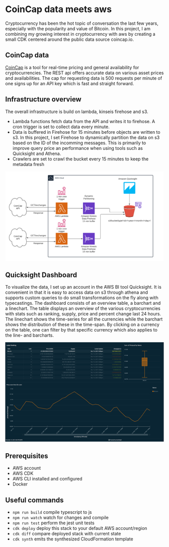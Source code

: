 # CoinCap data meets aws
Cryptocurrency has been the hot topic of conversation the last few years, especially with the popularity and value of Bitcoin. In this project, I am combining my growing interest in cryptocurrency with aws by creating a small CDK centered around the public data source coincap.io.

## CoinCap data
[CoinCap](https://docs.coincap.io/) is a tool for real-time pricing and general availability for cryptocurrencies. The REST api offers accurate data on various asset prices and availabilities. The cap for requesting data is 500 requests per minute of one signs up for an API key which is fast and straight forward.

## Infrastructure overview
The overall infrastructure is build on lambda, kinseis firehose and s3. 
* Lambda functions fetch data from the API and writes it to firehose. A cron trigger is set to collect data every minute.
* Data is buffered in Firehose for 15 minutes before objects are written to s3. In this project, I set Firehose to dynamically partition the data on s3 based on the ID of the incomming messages. This is primarily to improve query price an performance when using tools such as Quicksight and Athena.
* Crawlers are set to crawl the bucket every 15 minutes to keep the metadata fresh

![AWS architecture](/static/infrastructure.png)

## Quicksight Dashboard
To visualize the data, I set up an account in the AWS BI tool Quicksight. It is convenient in that it is easy to access data on s3 through athena and supports custom queries to do small transformations on the fly along with typecastings. 
The dashboard consists of an overview table, a barchart and a linechart. The table displays an overview of the various cryptocurrencies with stats such as ranking, supply, price and percent change last 24 hours. The linechart shows the time-series for all the currencies while the barchart shows the distribution of these in the time-span. By clicking on a currency on the table, one can filter by that specific currency which also applies to the line- and barcharts.

![AWS architecture](/static/dashboard.png)

## Prerequisites
* AWS account
* AWS CDK 
* AWS CLI installed and configured
* Docker

## Useful commands

 * `npm run build`   compile typescript to js
 * `npm run watch`   watch for changes and compile
 * `npm run test`    perform the jest unit tests
 * `cdk deploy`      deploy this stack to your default AWS account/region
 * `cdk diff`        compare deployed stack with current state
 * `cdk synth`       emits the synthesized CloudFormation template
